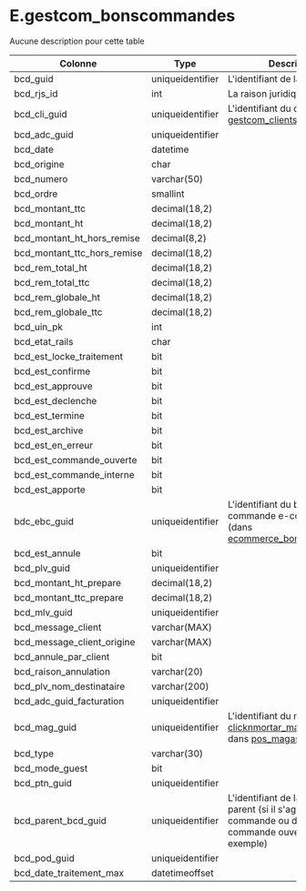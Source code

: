 # E.gestcom_bonscommandes

Aucune description pour cette table

Colonne|Type|Description
---|---|---
bcd_guid|uniqueidentifier|L'identifiant de la commande 
bcd_rjs_id|int|La raison juridique concernée 
bcd_cli_guid|uniqueidentifier|L'identifiant du client (dans [gestcom_clients](generated_gestcom_clients.md)) 
bcd_adc_guid|uniqueidentifier|
bcd_date|datetime|
bcd_origine|char|
bcd_numero|varchar(50)|
bcd_ordre|smallint|
bcd_montant_ttc|decimal(18,2)|
bcd_montant_ht|decimal(18,2)|
bcd_montant_ht_hors_remise|decimal(8,2)|
bcd_montant_ttc_hors_remise|decimal(18,2)|
bcd_rem_total_ht|decimal(18,2)|
bcd_rem_total_ttc|decimal(18,2)|
bcd_rem_globale_ht|decimal(18,2)|
bcd_rem_globale_ttc|decimal(18,2)|
bcd_uin_pk|int|
bcd_etat_rails|char|
bcd_est_locke_traitement|bit|
bcd_est_confirme|bit|
bcd_est_approuve|bit|
bcd_est_declenche|bit|
bcd_est_termine|bit|
bcd_est_archive|bit|
bcd_est_en_erreur|bit|
bcd_est_commande_ouverte|bit|
bcd_est_commande_interne|bit|
bcd_est_apporte|bit|
bdc_ebc_guid|uniqueidentifier|L'identifiant du bon de commande e-commerce (dans [ecommerce_bonscommandes](generated_ecommerce_bonscommandes.md)) 
bcd_est_annule|bit|
bcd_plv_guid|uniqueidentifier|
bcd_montant_ht_prepare|decimal(18,2)|
bcd_montant_ttc_prepare|decimal(18,2)|
bcd_mlv_guid|uniqueidentifier|
bcd_message_client|varchar(MAX)|
bcd_message_client_origine|varchar(MAX)|
bcd_annule_par_client|bit|
bcd_raison_annulation|varchar(20)|
bcd_plv_nom_destinataire|varchar(200)|
bcd_adc_guid_facturation|uniqueidentifier|
bcd_mag_guid|uniqueidentifier|L'identifiant du magasin (dans [clicknmortar_magasins](generated_clicknmortar_magasins.md) ou dans [pos_magasins](generated_pos_magasins.md)) 
bcd_type|varchar(30)|
bcd_mode_guest|bit|
bcd_ptn_guid|uniqueidentifier|
bcd_parent_bcd_guid|uniqueidentifier|L'identifiant de la commande parent (si il s'agit d'une sous commande ou d'une commande ouverte, par exemple) 
bcd_pod_guid|uniqueidentifier|
bcd_date_traitement_max|datetimeoffset|
